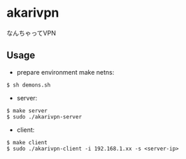 # akarivpn

なんちゃってVPN

## Usage
- prepare environment
make netns:
```
$ sh demons.sh
```

- server:
```
$ make server
$ sudo ./akarivpn-server
```

- client:
```
$ make client
$ sudo ./akarivpn-client -i 192.168.1.xx -s <server-ip>
```
